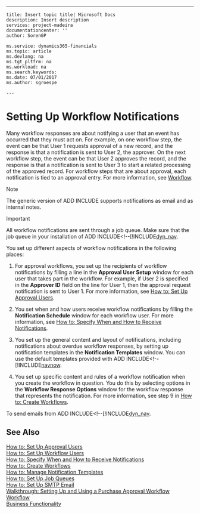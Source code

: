 ---
    title: Insert topic title| Microsoft Docs
    description: Insert description
    services: project-madeira
    documentationcenter: ''
    author: SorenGP

    ms.service: dynamics365-financials
    ms.topic: article
    ms.devlang: na
    ms.tgt_pltfrm: na
    ms.workload: na
    ms.search.keywords:
    ms.date: 07/01/2017
    ms.author: sgroespe

    ---
# Setting Up Workflow Notifications
Many workflow responses are about notifying a user that an event has occurred that they must act on. For example, on one workflow step, the event can be that User 1 requests approval of a new record, and the response is that a notification is sent to User 2, the approver. On the next workflow step, the event can be that User 2 approves the record, and the response is that a notification is sent to User 3 to start a related processing of the approved record. For workflow steps that are about approval, each notification is tied to an approval entry. For more information, see [Workflow](../workflow.md).  
  
> [!NOTE]  
>  The generic version of ADD INCLUDE<!--[!INCLUDE[dyn_nav](../../includes/dyn_nav_md.md)]--> supports notifications as email and as internal notes.  
  
> [!IMPORTANT]  
>  All workflow notifications are sent through a job queue. Make sure that the job queue in your installation of ADD INCLUDE<!--[!INCLUDE[dyn_nav](../../includes/how-to-set-up-job-queues.md).  
  
 You set up different aspects of workflow notifications in the following places:  
  
1.  For approval workflows, you set up the recipients of workflow notifications by filling a line in the **Approval User Setup** window for each user that takes part in the workflow. For example, if User 2 is specified in the **Approver ID** field on the line for User 1, then the approval request notification is sent to User 1. For more information, see [How to: Set Up Approval Users](../how-to-set-up-approval-users.md).  
  
2.  You set when and how users receive workflow notifications by filling the **Notification Schedule** window for each workflow user. For more information, see [How to: Specify When and How to Receive Notifications](../how-to-specify-when-and-how-to-receive-notifications.md).  
  
3.  You set up the general content and layout of notifications, including notifications about overdue workflow responses, by setting up notification templates in the **Notification Templates** window. You can use the default templates provided with ADD INCLUDE<!--[!INCLUDE[navnow](../../includes/how-to-manage-notification-templates.md).  
  
4.  You set up specific content and rules of a workflow notification when you create the workflow in question. You do this by selecting options in the **Workflow Response Options** window for the workflow response that represents the notification. For more information, see step 9 in [How to: Create Workflows](../how-to-create-workflows.md).  
  
 To send emails from ADD INCLUDE<!--[!INCLUDE[dyn_nav](../../includes/how-to-set-up-smtp-email.md).  
  
## See Also  
 [How to: Set Up Approval Users](../how-to-set-up-approval-users.md)   
 [How to: Set Up Workflow Users](../how-to-set-up-workflow-users.md)   
 [How to: Specify When and How to Receive Notifications](../how-to-specify-when-and-how-to-receive-notifications.md)   
 [How to: Create Workflows](../how-to-create-workflows.md)   
 [How to: Manage Notification Templates](../how-to-manage-notification-templates.md)   
 [How to: Set Up Job Queues](../how-to-set-up-job-queues.md)   
 [How to: Set Up SMTP Email](../how-to-set-up-smtp-email.md)   
 [Walkthrough: Setting Up and Using a Purchase Approval Workflow](../walkthrough-setting-up-and-using-a-purchase-approval-workflow.md)   
 [Workflow](../workflow.md)   
 [Business Functionality](../Business%20Functionality.md)